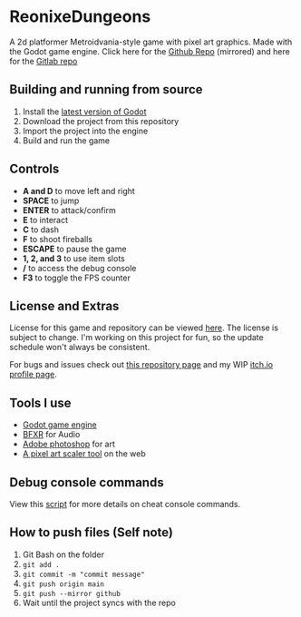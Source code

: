 # ReonixeDungeons
A 2d platformer Metroidvania-style game with pixel art graphics. Made with the Godot game engine.
Click here for the [Github Repo](https://github.com/AshVXmc/ReonixeDungeons) (mirrored) and here for the [Gitlab repo](https://gitlab.com/AshVXmc/ReonixeDungeons)

## Building and running from source
1. Install the [latest version of Godot](https://godotengine.org/download)
2. Download the project from this repository
3. Import the project into the engine
4. Build and run the game

## Controls
- **A and D** to move left and right
- **SPACE** to jump
- **ENTER** to attack/confirm
- **E** to interact
- **C** to dash
- **F** to shoot fireballs
- **ESCAPE** to pause the game
- **1, 2, and 3** to use item slots
- **/** to access the debug console
- **F3** to toggle the FPS counter


## License and Extras
License for this game and repository can be viewed [here](https://github.com/AshVXmc/ReonixeDungeons/blob/main/LICENSE). The license is subject to change.
I'm working on this project for fun, so the update schedule won't always be consistent.

For bugs and issues check out [this repository page](https://gitlab.com/AshVXmc/reonixedungeons/-/issues) and my WIP [itch.io profile page](https://ashvxmc.itch.io/).

## Tools I use
- [Godot game engine](https://godotengine.org/)
- [BFXR](https://www.bfxr.net/) for Audio
- [Adobe photoshop](https://www.photoshop.com/en) for art
- [A pixel art scaler tool](https://lospec.com/pixel-art-scaler/) on the web

## Debug console commands
View this [script](https://github.com/AshVXmc/ReonixeDungeons/blob/main/scripts/ui/DebugMenu.gd) for more details on cheat console commands.

## How to push files (Self note)
1. Git Bash on the folder
2. `git add .`
3. `git commit -m "commit message"`
4. `git push origin main` 
5. `git push --mirror github`
6. Wait until the project syncs with the repo